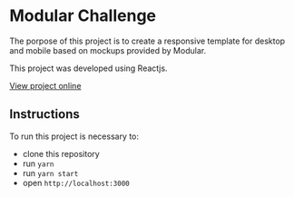# Modular Challenge

The porpose of this project is to create a responsive template for desktop and mobile based on mockups provided by Modular.

This project was developed using Reactjs.

[View project online](https://challenge-modular.vercel.app/)

## Instructions

To run this project is necessary to:

- clone this repository
- run `yarn`
- run `yarn start`
- open `http://localhost:3000`
